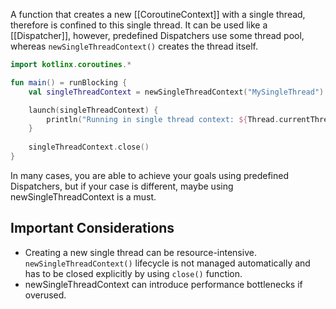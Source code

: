 A function that creates a new [[CoroutineContext]] with a single thread, therefore is confined to this single thread. It can be used like a [[Dispatcher]], however, predefined Dispatchers use some thread pool, whereas `newSingleThreadContext()` creates the thread itself.

```kotlin
import kotlinx.coroutines.*

fun main() = runBlocking {
    val singleThreadContext = newSingleThreadContext("MySingleThread")

    launch(singleThreadContext) {
        println("Running in single thread context: ${Thread.currentThread().name}")
    }
	
	singleThreadContext.close()
}
```

In many cases, you are able to achieve your goals using predefined Dispatchers, but if your case is different, maybe using newSingleThreadContext is a must.

## Important Considerations

- Creating a new single thread can be resource-intensive. `newSingleThreadContext()` lifecycle is not managed automatically and has to be closed explicitly by using `close()` function.
- newSingleThreadContext can introduce performance bottlenecks if overused.